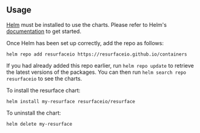 ## Usage

[Helm](https://helm.sh) must be installed to use the charts.  Please refer to
Helm's [documentation](https://helm.sh/docs) to get started.

Once Helm has been set up correctly, add the repo as follows:

    helm repo add resurfaceio https://resurfaceio.github.io/containers

If you had already added this repo earlier, run `helm repo update` to retrieve
the latest versions of the packages.  You can then run `helm search repo
resurfaceio` to see the charts.

To install the resurface chart:

    helm install my-resurface resurfaceio/resurface

To uninstall the chart:

    helm delete my-resurface
